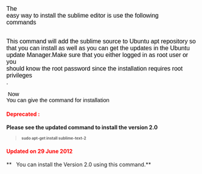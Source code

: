 <span class="Apple-style-span" style="border-collapse: separate; color: black; font-family: 'Times New Roman'; font-size: small; font-style: normal; font-variant: normal; font-weight: normal; letter-spacing: normal; line-height: normal; orphans: 2; text-indent: 0px; text-transform: none; white-space: normal; widows: 2; word-spacing: 0px;"></span>

<span id="internal-source-marker_0.5399722347501665" style="background-color: transparent; color: black; font-family: Arial; font-size: 12pt; font-style: normal; font-variant: normal; text-decoration: none; vertical-align: baseline; white-space: pre-wrap;">The easy way to install the sublime editor is use the following commands</span>

<span id="internal-source-marker_0.5399722347501665" style="background-color: transparent; color: black; font-family: Arial; font-size: 12pt; font-style: normal; font-variant: normal; text-decoration: none; vertical-align: baseline; white-space: pre-wrap;"> This command will add the sublime source to Ubuntu apt repository so that you can install as well as you can get the updates in the Ubuntu update Manager.Make sure that you either logged in as root user or you should know the root password since the installation requires root privileges . </span><span id="internal-source-marker_0.5399722347501665" style="background-color: transparent; color: black; font-family: Arial; font-size: 12pt; font-style: normal; font-variant: normal; text-decoration: none; vertical-align: baseline; white-space: pre-wrap;"> </span>

<span style="background-color: transparent; color: black; font-family: Arial; font-size: 11pt; font-style: normal; font-variant: normal; font-weight: normal; text-decoration: none; vertical-align: baseline; white-space: pre-wrap;"> Now You can give the command for installation</span>

#### <span style="color: red;">Deprecated : </span>

**Please see the updated command to install the version 2.0**

> <span style="font-size: x-small;">**sudo apt-get install sublime-text-2**</span>

#### <span style="color: red;">Updated on 29 June 2012</span>

**   You can install the Version 2.0 using this command.**
